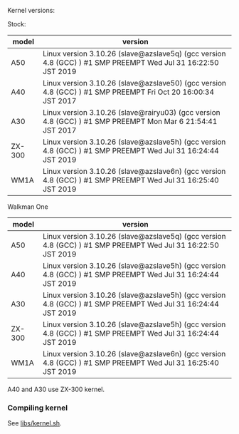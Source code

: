 Kernel versions:

Stock:

| model  | version                                                                                                      |
|--------|--------------------------------------------------------------------------------------------------------------|
| A50    | Linux version 3.10.26 (slave@azslave5q) (gcc version 4.8 (GCC) ) #1 SMP PREEMPT Wed Jul 31 16:22:50 JST 2019 |
| A40    | Linux version 3.10.26 (slave@azslave50) (gcc version 4.8 (GCC) ) #1 SMP PREEMPT Fri Oct 20 16:00:34 JST 2017 |
| A30    | Linux version 3.10.26 (slave@rairyu03) (gcc version 4.8 (GCC) ) #1 SMP PREEMPT Mon Mar 6 21:54:41 JST 2017   |
| ZX-300 | Linux version 3.10.26 (slave@azslave5h) (gcc version 4.8 (GCC) ) #1 SMP PREEMPT Wed Jul 31 16:24:44 JST 2019 |
| WM1A   | Linux version 3.10.26 (slave@azslave6n) (gcc version 4.8 (GCC) ) #1 SMP PREEMPT Wed Jul 31 16:25:40 JST 2019 |

Walkman One

| model  | version                                                                                                      |
|--------|--------------------------------------------------------------------------------------------------------------|
| A50    | Linux version 3.10.26 (slave@azslave5q) (gcc version 4.8 (GCC) ) #1 SMP PREEMPT Wed Jul 31 16:22:50 JST 2019 |
| A40    | Linux version 3.10.26 (slave@azslave5h) (gcc version 4.8 (GCC) ) #1 SMP PREEMPT Wed Jul 31 16:24:44 JST 2019 |
| A30    | Linux version 3.10.26 (slave@azslave5h) (gcc version 4.8 (GCC) ) #1 SMP PREEMPT Wed Jul 31 16:24:44 JST 2019 |
| ZX-300 | Linux version 3.10.26 (slave@azslave5h) (gcc version 4.8 (GCC) ) #1 SMP PREEMPT Wed Jul 31 16:24:44 JST 2019 |
| WM1A   | Linux version 3.10.26 (slave@azslave6n) (gcc version 4.8 (GCC) ) #1 SMP PREEMPT Wed Jul 31 16:25:40 JST 2019 |

A40 and A30 use ZX-300 kernel.

### Compiling kernel

See [libs/kernel.sh](./libs/kernel.sh).